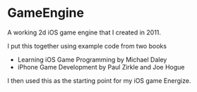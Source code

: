 GameEngine
==========
A working 2d iOS game engine that I created in 2011.

I put this together using example code from two books

- Learning iOS Game Programming by Michael Daley
- iPhone Game Development by Paul Zirkle and Joe Hogue

I then used this as the starting point for my iOS game Energize.

